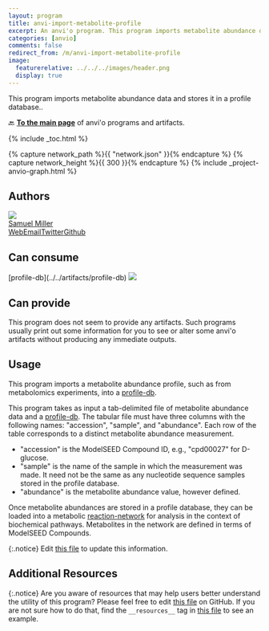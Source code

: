 ```yaml
---
layout: program
title: anvi-import-metabolite-profile
excerpt: An anvi'o program. This program imports metabolite abundance data and stores it in a profile database.
categories: [anvio]
comments: false
redirect_from: /m/anvi-import-metabolite-profile
image:
  featurerelative: ../../../images/header.png
  display: true
---
```


This program imports metabolite abundance data and stores it in a profile database..

🔙 **[To the main page](../../)** of anvi'o programs and artifacts.


{% include _toc.html %}
<div id="svg" class="subnetwork"></div>
{% capture network_path %}{{ "network.json" }}{% endcapture %}
{% capture network_height %}{{ 300 }}{% endcapture %}
{% include _project-anvio-graph.html %}


## Authors

<div class="anvio-person"><div class="anvio-person-info"><div class="anvio-person-photo"><img class="anvio-person-photo-img" src="../../images/authors/semiller10.jpg" /></div><div class="anvio-person-info-box"><a href="/people/semiller10" target="_blank"><span class="anvio-person-name">Samuel Miller</span></a><div class="anvio-person-social-box"><a href="https://semiller10.github.io" class="person-social" target="_blank"><i class="fa fa-fw fa-home"></i>Web</a><a href="mailto:samuelmiller10@gmail.com" class="person-social" target="_blank"><i class="fa fa-fw fa-envelope-square"></i>Email</a><a href="http://twitter.com/smiller_science" class="person-social" target="_blank"><i class="fa fa-fw fa-twitter-square"></i>Twitter</a><a href="http://github.com/semiller10" class="person-social" target="_blank"><i class="fa fa-fw fa-github"></i>Github</a></div></div></div></div>



## Can consume


<p style="text-align: left" markdown="1"><span class="artifact-r">[profile-db](../../artifacts/profile-db) <img src="../../images/icons/DB.png" class="artifact-icon-mini" /></span></p>


## Can provide


This program does not seem to provide any artifacts. Such programs usually print out some information for you to see or alter some anvi'o artifacts without producing any immediate outputs.


## Usage


This program imports a metabolite abundance profile, such as from metabolomics experiments, into a <span class="artifact-n">[profile-db](/help/main/artifacts/profile-db)</span>.

This program takes as input a tab-delimited file of metabolite abundance data and a <span class="artifact-n">[profile-db](/help/main/artifacts/profile-db)</span>. The tabular file must have three columns with the following names: "accession", "sample", and "abundance". Each row of the table corresponds to a distinct metabolite abundance measurement.

- "accession" is the ModelSEED Compound ID, e.g., "cpd00027" for D-glucose.
- "sample" is the name of the sample in which the measurement was made. It need not be the same as any nucleotide sequence samples stored in the profile database.
- "abundance" is the metabolite abundance value, however defined.

Once metabolite abundances are stored in a profile database, they can be loaded into a metabolic <span class="artifact-n">[reaction-network](/help/main/artifacts/reaction-network)</span> for analysis in the context of biochemical pathways. Metabolites in the network are defined in terms of ModelSEED Compounds.


{:.notice}
Edit [this file](https://github.com/merenlab/anvio/tree/master/anvio/docs/programs/anvi-import-metabolite-profile.md) to update this information.


## Additional Resources



{:.notice}
Are you aware of resources that may help users better understand the utility of this program? Please feel free to edit [this file](https://github.com/merenlab/anvio/tree/master/bin/anvi-import-metabolite-profile) on GitHub. If you are not sure how to do that, find the `__resources__` tag in [this file](https://github.com/merenlab/anvio/blob/master/bin/anvi-interactive) to see an example.
